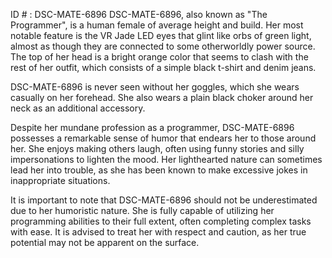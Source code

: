 ID # : DSC-MATE-6896
DSC-MATE-6896, also known as "The Programmer", is a human female of average height and build. Her most notable feature is the VR Jade LED eyes that glint like orbs of green light, almost as though they are connected to some otherworldly power source. The top of her head is a bright orange color that seems to clash with the rest of her outfit, which consists of a simple black t-shirt and denim jeans.

DSC-MATE-6896 is never seen without her goggles, which she wears casually on her forehead. She also wears a plain black choker around her neck as an additional accessory.

Despite her mundane profession as a programmer, DSC-MATE-6896 possesses a remarkable sense of humor that endears her to those around her. She enjoys making others laugh, often using funny stories and silly impersonations to lighten the mood. Her lighthearted nature can sometimes lead her into trouble, as she has been known to make excessive jokes in inappropriate situations.

It is important to note that DSC-MATE-6896 should not be underestimated due to her humoristic nature. She is fully capable of utilizing her programming abilities to their full extent, often completing complex tasks with ease. It is advised to treat her with respect and caution, as her true potential may not be apparent on the surface.